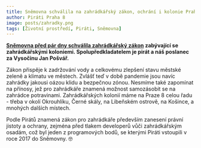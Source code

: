 ```yaml
---
title: Sněmovna schválila na zahrádkářský zákon, ochrání i kolonie Prahy 8
author: Piráti Praha 8
image: posts/zahradky.png
tags: [Životní prostředí, Piráti, Sněmovna]
---
```


**[Sněmovna před pár dny schválila zahrádkářský zákon](https://www.pirati.cz/tiskove-zpravy/klima-zelen-developeri-zahradkarsky-zakon.html) zabývající se zahrádkářskými koloniemi. Spolupředkladatelem je pirát a náš poslanec za Vysočinu Jan Pošvář.**

Zákon přispěje k zadržování vody a celkovému zlepšení stavu městské zeleně a klimatu ve městech. Zvlášť teď v době pandemie jsou navíc zahrádky jakousi oázou klidu a bezpečnou zónou. Nesmíme také zapomínat na přínosy, jež pro zahrádkáře znamená možnost samozásobit se na zahrádce potravinami.
Zahrádkářských kolonií máme na Praze 8 celou řadu - třeba v okolí Okrouhlíku, Černé skály, na Libeňském ostrově, na Košince, a mnohých dalších místech.

Podle Pirátů znamená zákon pro zahrádkáře především zanesení právní jistoty a ochrany, zejména před tlakem developerů vůči zahrádkářským osadám, což byl jeden z programových bodů, se kterými Piráti vstoupili v roce 2017 do Sněmovny. 🤓
